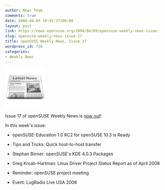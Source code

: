 ```yaml
---
author: News Team
comments: true
date: 2008-04-09 10:41:27+00:00
layout: post
link: https://news.opensuse.org/2008/04/09/opensuse-weekly-news-issue-17/
slug: opensuse-weekly-news-issue-17
title: openSUSE Weekly News, Issue 17
wordpress_id: 720
categories:
- Weekly News
---
```


![news](/wp-content/uploads/2007/11/knewsticker.png)

Issue 17 of openSUSE Weekly News is [now out](//en.opensuse.org/OpenSUSE_Weekly_News/17)!

In this week's issue:




  * openSUSE-Education 1.0 RC2 for openSUSE 10.3 is Ready


  * Tips and Tricks: Quick host-to-host transfer


  * Stephan Binner: openSUSE's KDE 4.0.3 Packages


  * Greg Kroah-Hartman: Linux Driver Project Status Report as of April 2008


  * Reminder: openSUSE project meeting


  * Event: LugRadio Live USA 2008



